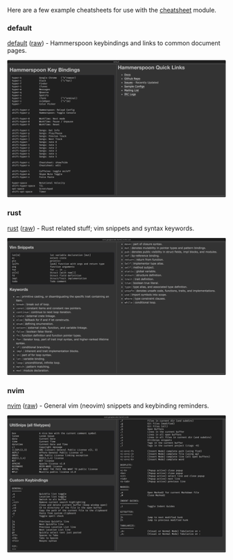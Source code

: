 Here are a few example cheatsheets for use with the [cheatsheet](../.hammerspoon/modules/cheatsheet.lua) module.

### default

[default](default.md) ([raw](default.md?raw=true)) - Hammerspoon keybindings and links to common document pages.

![default screenshot](screenshots/default.png?raw=true)

### rust

[rust](com.googlecode.iterm2.nvim.rust.md?raw=true) ([raw](com.googlecode.iterm2.nvim.rust.md?raw=true)) - Rust related stuff; vim snippets and syntax keywords.

![rust screenshot](screenshots/com.googlecode.iterm2.nvim.rust.png?raw=true)

### nvim

[nvim](com.googlecode.iterm2.nvim.md?raw=true) ([raw](com.googlecode.iterm2.nvim.rust.md?raw=true)) - General vim (neovim) snippets and keybinding reminders.

![rust screenshot](screenshots/com.googlecode.iterm2.nvim.png?raw=true)
